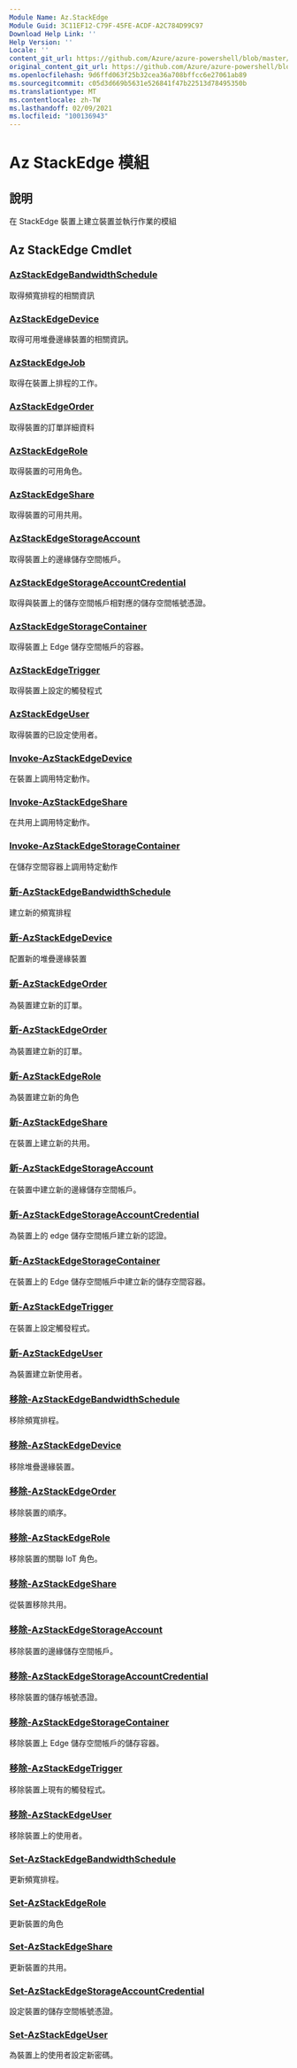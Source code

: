 ```yaml
---
Module Name: Az.StackEdge
Module Guid: 3C11EF12-C79F-45FE-ACDF-A2C784D99C97
Download Help Link: ''
Help Version: ''
Locale: ''
content_git_url: https://github.com/Azure/azure-powershell/blob/master/src/StackEdge/StackEdge/help/Az.StackEdge.md
original_content_git_url: https://github.com/Azure/azure-powershell/blob/master/src/StackEdge/StackEdge/help/Az.StackEdge.md
ms.openlocfilehash: 9d6ffd063f25b32cea36a708bffcc6e27061ab89
ms.sourcegitcommit: c05d3d669b5631e526841f47b22513d78495350b
ms.translationtype: MT
ms.contentlocale: zh-TW
ms.lasthandoff: 02/09/2021
ms.locfileid: "100136943"
---
```

# Az StackEdge 模組
## 說明
在 StackEdge 裝置上建立裝置並執行作業的模組

## Az StackEdge Cmdlet
### [AzStackEdgeBandwidthSchedule](Get-AzStackEdgeBandwidthSchedule.md)
取得頻寬排程的相關資訊

### [AzStackEdgeDevice](Get-AzStackEdgeDevice.md)
取得可用堆疊邊緣裝置的相關資訊。

### [AzStackEdgeJob](Get-AzStackEdgeJob.md)
取得在裝置上排程的工作。

### [AzStackEdgeOrder](Get-AzStackEdgeOrder.md)
取得裝置的訂單詳細資料

### [AzStackEdgeRole](Get-AzStackEdgeRole.md)
取得裝置的可用角色。

### [AzStackEdgeShare](Get-AzStackEdgeShare.md)
取得裝置的可用共用。

### [AzStackEdgeStorageAccount](Get-AzStackEdgeStorageAccount.md)
取得裝置上的邊緣儲存空間帳戶。

### [AzStackEdgeStorageAccountCredential](Get-AzStackEdgeStorageAccountCredential.md)
取得與裝置上的儲存空間帳戶相對應的儲存空間帳號憑證。

### [AzStackEdgeStorageContainer](Get-AzStackEdgeStorageContainer.md)
取得裝置上 Edge 儲存空間帳戶的容器。

### [AzStackEdgeTrigger](Get-AzStackEdgeTrigger.md)
取得裝置上設定的觸發程式
 

### [AzStackEdgeUser](Get-AzStackEdgeUser.md)
取得裝置的已設定使用者。

### [Invoke-AzStackEdgeDevice](Invoke-AzStackEdgeDevice.md)
在裝置上調用特定動作。

### [Invoke-AzStackEdgeShare](Invoke-AzStackEdgeShare.md)
在共用上調用特定動作。

### [Invoke-AzStackEdgeStorageContainer](Invoke-AzStackEdgeStorageContainer.md)
在儲存空間容器上調用特定動作

### [新-AzStackEdgeBandwidthSchedule](New-AzStackEdgeBandwidthSchedule.md)
建立新的頻寬排程

### [新-AzStackEdgeDevice](New-AzStackEdgeDevice.md)
配置新的堆疊邊緣裝置

### [新-AzStackEdgeOrder](New-AzStackEdgeOrder.md)
為裝置建立新的訂單。

### [新-AzStackEdgeOrder](New-AzStackEdgeOrder.md)
為裝置建立新的訂單。

### [新-AzStackEdgeRole](New-AzStackEdgeRole.md)
為裝置建立新的角色

### [新-AzStackEdgeShare](New-AzStackEdgeShare.md)
在裝置上建立新的共用。

### [新-AzStackEdgeStorageAccount](New-AzStackEdgeStorageAccount.md)
在裝置中建立新的邊緣儲存空間帳戶。

### [新-AzStackEdgeStorageAccountCredential](New-AzStackEdgeStorageAccountCredential.md)
為裝置上的 edge 儲存空間帳戶建立新的認證。

### [新-AzStackEdgeStorageContainer](New-AzStackEdgeStorageContainer.md)
在裝置上的 Edge 儲存空間帳戶中建立新的儲存空間容器。

### [新-AzStackEdgeTrigger](New-AzStackEdgeTrigger.md)
在裝置上設定觸發程式。

### [新-AzStackEdgeUser](New-AzStackEdgeUser.md)
為裝置建立新使用者。

### [移除-AzStackEdgeBandwidthSchedule](Remove-AzStackEdgeBandwidthSchedule.md)
移除頻寬排程。

### [移除-AzStackEdgeDevice](Remove-AzStackEdgeDevice.md)
移除堆疊邊緣裝置。

### [移除-AzStackEdgeOrder](Remove-AzStackEdgeOrder.md)
移除裝置的順序。

### [移除-AzStackEdgeRole](Remove-AzStackEdgeRole.md)
移除裝置的關聯 IoT 角色。

### [移除-AzStackEdgeShare](Remove-AzStackEdgeShare.md)
從裝置移除共用。

### [移除-AzStackEdgeStorageAccount](Remove-AzStackEdgeStorageAccount.md)
移除裝置的邊緣儲存空間帳戶。

### [移除-AzStackEdgeStorageAccountCredential](Remove-AzStackEdgeStorageAccountCredential.md)
移除裝置的儲存帳號憑證。

### [移除-AzStackEdgeStorageContainer](Remove-AzStackEdgeStorageContainer.md)
移除裝置上 Edge 儲存空間帳戶的儲存容器。

### [移除-AzStackEdgeTrigger](Remove-AzStackEdgeTrigger.md)
移除裝置上現有的觸發程式。

### [移除-AzStackEdgeUser](Remove-AzStackEdgeUser.md)
移除裝置上的使用者。

### [Set-AzStackEdgeBandwidthSchedule](Set-AzStackEdgeBandwidthSchedule.md)
更新頻寬排程。

### [Set-AzStackEdgeRole](Set-AzStackEdgeRole.md)
更新裝置的角色

### [Set-AzStackEdgeShare](Set-AzStackEdgeShare.md)
更新裝置的共用。

### [Set-AzStackEdgeStorageAccountCredential](Set-AzStackEdgeStorageAccountCredential.md)
設定裝置的儲存空間帳號憑證。

### [Set-AzStackEdgeUser](Set-AzStackEdgeUser.md)
為裝置上的使用者設定新密碼。

